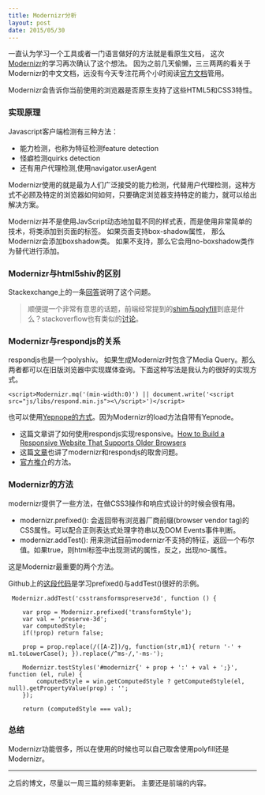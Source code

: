 ```yaml
---
title: Modernizr分析
layout: post
date: 2015/05/30
---
```


一直认为学习一个工具或者一门语言做好的方法就是看原生文档， 这次[Modernizr](http://modernizr.com/)的学习再次确认了这个想法。 因为之前几天偷懒，三三两两的看关于Modernizr的中文文档，远没有今天专注花两个小时阅读[官方文档](http://modernizr.com/docs/)管用。
<!--more-->
Modernizr会告诉你当前使用的浏览器是否原生支持了这些HTML5和CSS3特性。

### 实现原理

Javascript客户端检测有三种方法：

* 能力检测，也称为特征检测feature detection
* 怪癖检测quirks detection
* 还有用户代理检测,使用navigator.userAgent

Modernizr使用的就是最为人们广泛接受的能力检测，代替用户代理检测，这种方式不必顾及特定的浏览器如何如何，只要确定浏览器支持特定的能力，就可以给出解决方案。

Modernizr并不是使用JavScript动态地加载不同的样式表，而是使用非常简单的技术，将类添加到页面的<html>标签。 如果页面支持box-shadow属性， 那么Modernizr会添加boxshadow类。 如果不支持，那么它会用no-boxshadow类作为替代进行添加。

### Modernizr与html5shiv的区别

Stackexchange上的一条[回答](http://webmasters.stackexchange.com/questions/11729/whats-the-difference-between-modernizr-and-html5shiv)说明了这个问题。
> 顺便提一个非常有意思的话题，前端经常提到的[shim与polyfill](http://www.cnblogs.com/ziyunfei/archive/2012/09/17/2688829.html)到底是什么？stackoverflow也有类似的[讨论](http://stackoverflow.com/questions/6599815/what-is-the-difference-between-a-shim-and-a-polyfill)。

### Modernizr与respondjs的关系

respondjs也是一个polyshiv。 如果生成Modernizr时包含了Media Query。那么两者都可以在旧版浏览器中实现媒体查询。下面这种写法是我认为的很好的实现方式。
	
	<script>Modernizr.mq('(min-width:0)') || document.write('<script src="js/libs/respond.min.js"><\/script>')</script>

也可以使用[Yepnope的方式](http://yepnopejs.com/)。因为Modernizr的load方法自带有Yepnode。

* 这篇文章讲了如何使用respondjs实现responsive。[How to Build a Responsive Website That Supports Older Browsers](http://www.zell-weekeat.com/support-for-older-browsers/)
* 这篇[文章](http://stackoverflow.com/questions/8273845/modernizr-with-respond-js)也讲了modernizr和respondjs的取舍问题。
* [官方推介](https://www.w3.org/community/webed/wiki/Optimizing_content_for_different_browsers:_the_RIGHT_way#Polyfills.2Fshims)的方法。

### Modernizr的方法
modernizr提供了一些方法，在做CSS3操作和响应式设计的时候会很有用。

* modernizr.prefixed():  会返回带有浏览器厂商前缀(browser vendor tag)的CSS属性。可以配合正则表达式处理字符串以及DOM Events事件判断。
* modernizr.addTest(): 用来测试目前modernizr不支持的特征，返回一个布尔值。如果true，则html标签中出现测试的属性，反之，出现no-属性。

这是Modernizr最重要的两个方法。

Github上的[这段代码]()是学习prefixed()与addTest()很好的示例。

	 Modernizr.addTest('csstransformspreserve3d', function () {
 
        var prop = Modernizr.prefixed('transformStyle');
        var val = 'preserve-3d';
        var computedStyle;
        if(!prop) return false;
 
        prop = prop.replace(/([A-Z])/g, function(str,m1){ return '-' + m1.toLowerCase(); }).replace(/^ms-/,'-ms-');
 
        Modernizr.testStyles('#modernizr{' + prop + ':' + val + ';}', function (el, rule) {
            computedStyle = win.getComputedStyle ? getComputedStyle(el, null).getPropertyValue(prop) : '';
        });
 
        return (computedStyle === val);


### 总结
Modernizr功能很多，所以在使用的时候也可以自己取舍使用polyfill还是Modernizr。

---
之后的博文，尽量以一周三篇的频率更新。 主要还是前端的内容。 

